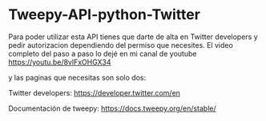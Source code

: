 # Tweepy-API-python-Twitter

Para poder utilizar esta API tienes que darte de alta en Twitter developers y pedir autorizacion dependiendo del permiso que necesites. El video completo del paso a paso lo dejé en mi canal de youtube https://youtu.be/8vlFxOHGX34



y las paginas que necesitas son solo dos:

Twitter developers: https://developer.twitter.com/en

Documentación de tweepy: https://docs.tweepy.org/en/stable/
